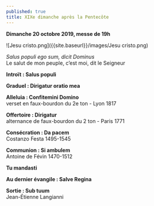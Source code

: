 ```yaml
---
published: true
title: XIXe dimanche après la Pentecôte
---
```

**Dimanche 20 octobre 2019, messe de 19h**  

![Jesu cristo.png]({{site.baseurl}}/images/Jesu cristo.png)

*Salus populi ego sum, dicit Dominus*  
Le salut de mon peuple, c’est moi, dit le Seigneur

**Introït : Salus populi**

**Graduel : Dirigatur oratio mea**

**Alleluia : Confitemini Domino**  
verset en faux-bourdon du 2e ton - Lyon 1817

**Offertoire : Dirigatur**  
alternance de faux-bourdon du 2 ton - Paris 1771

**Consécration : Da pacem**  
Costanzo Festa 1495-1545

**Communion : Si ambulem**  
Antoine de Févin 1470-1512

**Tu mandasti**

**Au dernier évangile : Salve Regina**  

**Sortie : Sub tuum**  
Jean-Étienne Langianni
